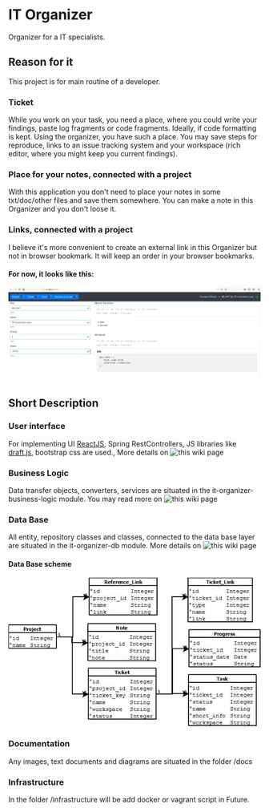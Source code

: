 # IT Organizer #

Organizer for a IT specialists.

## Reason for it ##

This project is for main routine of a developer.

### Ticket
While you work on your task, you need a place, where you could write your findings, paste log fragments or code fragments. Ideally, if code formatting is kept.
Using the organizer, you have such a place.
You may save steps for reproduce, links to an issue tracking system and your workspace (rich editor, where you might keep you current findings).

### Place for your notes, connected with a project
With this application you don't need to place your notes in some txt/doc/other files and save them somewhere.
You can make a note in this Organizer and you don't loose it.

### Links, connected with a project
I believe it's more convenient to create an external link in this Organizer but not in browser bookmark.
It will keep an order in your browser bookmarks.

#### For now, it looks like this:
![Demo screen shot](https://github.com/aleksei-khitev/it-organizer/blob/ui_based_on_spring_mvc/docs/it-organizer-ui.png)

## Short Description

### User interface
For implementing UI [ReactJS](https://reactjs.org/), Spring RestControllers, JS libraries like [draft.js](https://draftjs.org/), bootstrap css are used.,
More details on ![this wiki page](https://github.com/aleksei-khitev/it-organizer/wiki/it-organizer-web)

### Business Logic
Data transfer objects, converters, services are situated in the it-organizer-business-logic module.
You may read more on ![this wiki page](https://github.com/aleksei-khitev/it-organizer/wiki/it-organizer-business-logic)

### Data Base
All entity, repository classes and classes, connected to the data base layer are situated in the it-organizer-db module.
More details on ![this wiki page](https://github.com/aleksei-khitev/it-organizer/wiki/it-organizer-db)

#### Data Base scheme
![Data Base scheme](https://github.com/aleksei-khitev/it-organizer/blob/ui_based_on_spring_mvc/docs/db_diagram.jpeg)

### Documentation
Any images, text documents and diagrams are situated in the folder /docs

### Infrastructure
In the folder /infrastructure will be add docker or vagrant script in Future.
